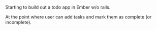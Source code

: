 Starting to build out a todo app in Ember w/o rails.

At the point where user can add tasks and mark them as complete (or incomplete).
